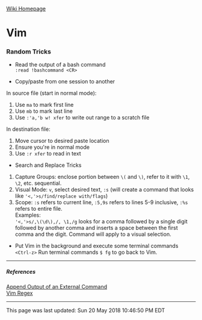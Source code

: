 [Wiki Homepage](index.md)
# Vim 
### Random Tricks
* Read the output of a bash command  
 `:read !bashcommand <CR>`

* Copy/paste from one session to another
 
 In source file (start in normal mode):
 1. Use `ma` to mark first line
 2. Use `mb` to mark last line
 3. Use `:'a,'b w! xfer` to write out range to a scratch file
 
 In destination file:
 1. Move cursor to desired paste location
 2. Ensure you're in normal mode
 3. Use `:r xfer` to read in text

* Search and Replace Tricks
 1. Capture Groups: enclose portion between `\(` and `\)`, refer to it with `\1`, `\2`, etc. sequential.
 2. Visual Mode: `v`, select desired text, `:s` (will create a command that looks like `'<,'>s/find/replace with/flags`)
 3. Scope: `:s` refers to current line, `:5,9s` refers to lines 5-9 inclusive, `:%s` refers to entire file.  
 Examples:  
`'<,'>s/,\(\d\),/, \1,/g` looks for a comma followed by a single digit followed by another comma and inserts a space between the first comma and the digit.  Command will apply to a visual selection.

* Put Vim in the background and execute some terminal commands
`<Ctrl-z>`
Run terminal commands
`$ fg` to go back to Vim.

---
##### References
[Append Output of an External Command](http://vim.wikia.com/wiki/Append_output_of_an_external_command)  
[Vim Regex](http://www.vimregex.com)

---
This page was last updated: Sun 20 May 2018 10:46:50 PM EDT 

